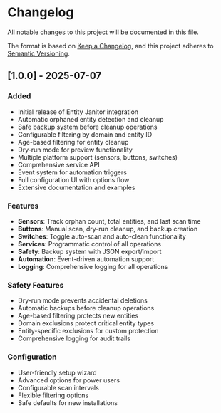 # Changelog

All notable changes to this project will be documented in this file.

The format is based on [Keep a Changelog](https://keepachangelog.com/en/1.0.0/),
and this project adheres to [Semantic Versioning](https://semver.org/spec/v2.0.0.html).

## [1.0.0] - 2025-07-07

### Added
- Initial release of Entity Janitor integration
- Automatic orphaned entity detection and cleanup
- Safe backup system before cleanup operations
- Configurable filtering by domain and entity ID
- Age-based filtering for entity cleanup
- Dry-run mode for preview functionality
- Multiple platform support (sensors, buttons, switches)
- Comprehensive service API
- Event system for automation triggers
- Full configuration UI with options flow
- Extensive documentation and examples

### Features
- **Sensors**: Track orphan count, total entities, and last scan time
- **Buttons**: Manual scan, dry-run cleanup, and backup creation
- **Switches**: Toggle auto-scan and auto-clean functionality
- **Services**: Programmatic control of all operations
- **Safety**: Backup system with JSON export/import
- **Automation**: Event-driven automation support
- **Logging**: Comprehensive logging for all operations

### Safety Features
- Dry-run mode prevents accidental deletions
- Automatic backups before cleanup operations
- Age-based filtering protects new entities
- Domain exclusions protect critical entity types
- Entity-specific exclusions for custom protection
- Comprehensive logging for audit trails

### Configuration
- User-friendly setup wizard
- Advanced options for power users
- Configurable scan intervals
- Flexible filtering options
- Safe defaults for new installations
